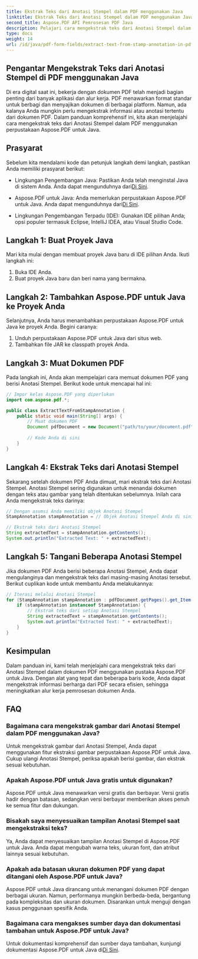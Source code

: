 ```yaml
---
title: Ekstrak Teks dari Anotasi Stempel dalam PDF menggunakan Java
linktitle: Ekstrak Teks dari Anotasi Stempel dalam PDF menggunakan Java
second_title: Aspose.PDF API Pemrosesan PDF Java
description: Pelajari cara mengekstrak teks dari Anotasi Stempel dalam PDF menggunakan Java dengan panduan komprehensif ini. Gunakan Aspose.PDF untuk Java untuk pemrosesan dokumen PDF yang efisien.
type: docs
weight: 14
url: /id/java/pdf-form-fields/extract-text-from-stamp-annotation-in-pdf-using-java/
---
```


## Pengantar Mengekstrak Teks dari Anotasi Stempel di PDF menggunakan Java

Di era digital saat ini, bekerja dengan dokumen PDF telah menjadi bagian penting dari banyak aplikasi dan alur kerja. PDF menawarkan format standar untuk berbagi dan menyajikan dokumen di berbagai platform. Namun, ada kalanya Anda mungkin perlu mengekstrak informasi atau anotasi tertentu dari dokumen PDF. Dalam panduan komprehensif ini, kita akan menjelajahi cara mengekstrak teks dari Anotasi Stempel dalam PDF menggunakan perpustakaan Aspose.PDF untuk Java.

## Prasyarat

Sebelum kita mendalami kode dan petunjuk langkah demi langkah, pastikan Anda memiliki prasyarat berikut:

-  Lingkungan Pengembangan Java: Pastikan Anda telah menginstal Java di sistem Anda. Anda dapat mengunduhnya dari[Di Sini](https://www.java.com/download/).

-  Aspose.PDF untuk Java: Anda memerlukan perpustakaan Aspose.PDF untuk Java. Anda dapat mengunduhnya dari[Di Sini](https://releases.aspose.com/pdf/java/).

- Lingkungan Pengembangan Terpadu (IDE): Gunakan IDE pilihan Anda; opsi populer termasuk Eclipse, IntelliJ IDEA, atau Visual Studio Code.

## Langkah 1: Buat Proyek Java

Mari kita mulai dengan membuat proyek Java baru di IDE pilihan Anda. Ikuti langkah ini:

1. Buka IDE Anda.
2. Buat proyek Java baru dan beri nama yang bermakna.

## Langkah 2: Tambahkan Aspose.PDF untuk Java ke Proyek Anda

Selanjutnya, Anda harus menambahkan perpustakaan Aspose.PDF untuk Java ke proyek Anda. Begini caranya:

1. Unduh perpustakaan Aspose.PDF untuk Java dari situs web.
2. Tambahkan file JAR ke classpath proyek Anda.

## Langkah 3: Muat Dokumen PDF

Pada langkah ini, Anda akan mempelajari cara memuat dokumen PDF yang berisi Anotasi Stempel. Berikut kode untuk mencapai hal ini:

```java
// Impor kelas Aspose.PDF yang diperlukan
import com.aspose.pdf.*;

public class ExtractTextFromStampAnnotation {
    public static void main(String[] args) {
        // Muat dokumen PDF
        Document pdfDocument = new Document("path/to/your/document.pdf");
        
        // Kode Anda di sini
    }
}
```

## Langkah 4: Ekstrak Teks dari Anotasi Stempel

Sekarang setelah dokumen PDF Anda dimuat, mari ekstrak teks dari Anotasi Stempel. Anotasi Stempel sering digunakan untuk menandai dokumen dengan teks atau gambar yang telah ditentukan sebelumnya. Inilah cara Anda mengekstrak teks darinya:

```java
// Dengan asumsi Anda memiliki objek Anotasi Stempel
StampAnnotation stampAnnotation = // Objek Anotasi Stempel Anda di sini

// Ekstrak teks dari Anotasi Stempel
String extractedText = stampAnnotation.getContents();
System.out.println("Extracted Text: " + extractedText);
```

## Langkah 5: Tangani Beberapa Anotasi Stempel

Jika dokumen PDF Anda berisi beberapa Anotasi Stempel, Anda dapat mengulanginya dan mengekstrak teks dari masing-masing Anotasi tersebut. Berikut cuplikan kode untuk membantu Anda melakukannya:

```java
// Iterasi melalui Anotasi Stempel
for (StampAnnotation stampAnnotation : pdfDocument.getPages().get_Item(1).getAnnotations()) {
    if (stampAnnotation instanceof StampAnnotation) {
        // Ekstrak teks dari setiap Anotasi Stempel
        String extractedText = stampAnnotation.getContents();
        System.out.println("Extracted Text: " + extractedText);
    }
}
```

## Kesimpulan

Dalam panduan ini, kami telah menjelajahi cara mengekstrak teks dari Anotasi Stempel dalam dokumen PDF menggunakan pustaka Aspose.PDF untuk Java. Dengan alat yang tepat dan beberapa baris kode, Anda dapat mengekstrak informasi berharga dari PDF secara efisien, sehingga meningkatkan alur kerja pemrosesan dokumen Anda.

## FAQ

### Bagaimana cara mengekstrak gambar dari Anotasi Stempel dalam PDF menggunakan Java?

Untuk mengekstrak gambar dari Anotasi Stempel, Anda dapat menggunakan fitur ekstraksi gambar perpustakaan Aspose.PDF untuk Java. Cukup ulangi Anotasi Stempel, periksa apakah berisi gambar, dan ekstrak sesuai kebutuhan.

### Apakah Aspose.PDF untuk Java gratis untuk digunakan?

Aspose.PDF untuk Java menawarkan versi gratis dan berbayar. Versi gratis hadir dengan batasan, sedangkan versi berbayar memberikan akses penuh ke semua fitur dan dukungan.

### Bisakah saya menyesuaikan tampilan Anotasi Stempel saat mengekstraksi teks?

Ya, Anda dapat menyesuaikan tampilan Anotasi Stempel di Aspose.PDF untuk Java. Anda dapat mengubah warna teks, ukuran font, dan atribut lainnya sesuai kebutuhan.

### Apakah ada batasan ukuran dokumen PDF yang dapat ditangani oleh Aspose.PDF untuk Java?

Aspose.PDF untuk Java dirancang untuk menangani dokumen PDF dengan berbagai ukuran. Namun, performanya mungkin berbeda-beda, bergantung pada kompleksitas dan ukuran dokumen. Disarankan untuk menguji dengan kasus penggunaan spesifik Anda.

### Bagaimana cara mengakses sumber daya dan dokumentasi tambahan untuk Aspose.PDF untuk Java?

 Untuk dokumentasi komprehensif dan sumber daya tambahan, kunjungi dokumentasi Aspose.PDF untuk Java di[Di Sini](https://reference.aspose.com/pdf/java/).
